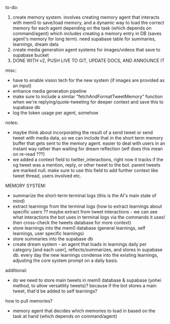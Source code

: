 to-do:
1. create memory system. involves creating memory agent that interacts with mem0 to save/load memory, and a dynamic way to load the correct memory for each agent depending on the task (which depends on command/agent) which includes creating a memory entry in DB (saves agent's memory for long term). need supabase table for summaries, learnings, dream data
2. create media generation agent systems for images/videos that save to supabase bucket
3. DONE WITH v2, PUSH LIVE TO GIT, UPDATE DOCS, AND ANNOUNCE IT

misc:
- have to enable vision tech for the new system (if images are provided as an input)
- enhance media generation pipeline
- make sure to include a similar "fetchAndFormatTweetMemory" function when we're replying/quote-tweeting for deeper context and save this to supabase db
- log the token usage per agent, somehow

notes:
- maybe think about incorporating the result of a send tweet or send tweet with media data, so we can include that in the short term memory buffer that gets sent to the memory agent. easier to deal with users in an instant way rather than waiting for dream reflection (wtf does this mean on re-read ???)
- we added a context field to twitter_interactions, right now it tracks if the og tweet was a mention, reply, or other tweet to the bot. parent tweets are marked null. make sure to use this field to add further context like tweet thread, users involved etc.

MEMORY SYSTEM:
- summarize the short-term terminal logs (this is the AI's main state of mind)
- extract learnings from the terminal logs (how to extract learnings about specific users ?? maybe extract from tweet interactions - we can see what interactions the bot uses in terminal logs via the commands it uses! then cross-check the tweets database for more context)
- store learnings into the mem0 database (general learnings, self learnings, user specific learnings)
- store summaries into the supabase db
- create dream system - an agent that loads in learnings daily per category [and each user], reflects/summarizes, and stores in supabase db. every day the new learnings condense into the existing learnings, adjusting the core system prompt on a daily basis.

additional:
- do we need to store main tweets in mem0 database & supabase (yohei method, to allow versatility tweets)? because if the bot stores a main tweet, that'd be added to self learnings?

how to pull memories?
- memory agent that decides which memories to load in based on the task at hand (which depends on command/agent)